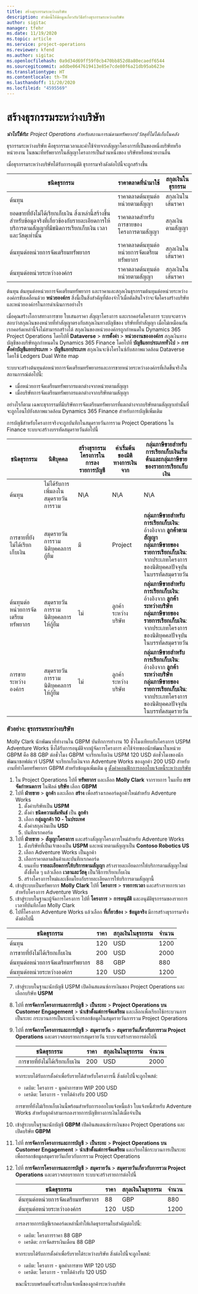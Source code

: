 ```yaml
---
title: สร้างธุรกรรมระหว่างบริษัท
description: หัวข้อนี้ให้ข้อมูลเกี่ยวกับวิธีสร้างธุรกรรมระหว่างบริษัท
author: sigitac
manager: tfehr
ms.date: 11/19/2020
ms.topic: article
ms.service: project-operations
ms.reviewer: kfend
ms.author: sigitac
ms.openlocfilehash: 0a9d34d69ff59f0cb470bb852d8a80ecaedf6544
ms.sourcegitcommit: addbe0647619413e85e7cde80f6a21db95ab623e
ms.translationtype: HT
ms.contentlocale: th-TH
ms.lasthandoff: 11/20/2020
ms.locfileid: "4595569"
---
```

# <a name="create-intercompany-transactions"></a>สร้างธุรกรรมระหว่างบริษัท

_**นำไปใช้กับ:** Project Operations สำหรับสถานการณ์ตามทรัพยากร/วัสดุที่ไม่ได้เก็บในคลัง_

ธุรกรรมระหว่างบริษัท คือธุรกรรมเวลาและค่าใช้จ่ายจากสัญญาโครงการที่เป็นของหนึ่งบริษัทหรือหน่วยงาน ในขณะที่ทรัพยากรในสัญญาโครงการเป็นส่วนหนึ่งของ บริษัทหรือหน่วยงานอื่น

เมื่อธุรกรรมระหว่างบริษัทได้รับการอนุมัติ ธุรกรรมจริงดังต่อไปนี้จะถูกสร้างขึ้น

| **ชนิดธุรกรรม** | **ราคาตลาดที่นำมาใช้** | **สกุลเงินในธุรกรรม** |
| --- | --- | --- |
| ต้นทุน | ราคาตลาดต้นทุนต่อหน่วยตามสัญญา | สกุลเงินในเส้นราคา |
| ยอดขายที่ยังไม่ได้เรียกเก็บเงิน สิ่งเหล่านี้สร้างขึ้นสำหรับข้อมูลจริงที่เกี่ยวข้องกับรายละเอียดการให้บริการตามสัญญาที่มีชนิดการเรียกเก็บเงิน เวลา และวัสดุเท่านั้น | ราคาตลาดสำหรับการขายของโครงการตามสัญญา | สกุลเงินตามสัญญา |
| ต้นทุนต่อหน่วยการจัดเตรียมทรัพยากร | ราคาตลาดต้นทุนต่อหน่วยการจัดเตรียมทรัพยากร | สกุลเงินในเส้นราคา |
| ต้นทุนต่อหน่วยระหว่างองค์กร | ราคาตลาดต้นทุนต่อหน่วยตามสัญญา | สกุลเงินในเส้นราคา |

ต้นทุน ต้นทุนต่อหน่วยการจัดเตรียมทรัพยากร และราคาและสกุลเงินธุรกรรมต้นทุนต่อหน่วยระหว่างองค์กรขับเคลื่อนด้วย **หน่วยองค์กร** สิ่งนี้เป็นสิ่งสำคัญที่ต้องจำไว้เมื่อตัดสินใจว่าจะจัดโครงสร้างบริษัทและหน่วยองค์กรในการดำเนินการอย่างไร

เมื่อคุณสร้างโอกาสทางการขาย ใบเสนอราคา สัญญาโครงการ และเรกคอร์ดโครงการ ระบบจะตรวจสอบว่าสกุลเงินของหน่วยที่ทำสัญญาตรงกับสกุลเงินทางบัญชีของ บริษัทที่ทำสัญญา เมื่อไม่เหมือนกัน เรกคอร์ดเหล่านี้จึงไม่สามารถสร้างได้ สกุลเงินของหน่วยองค์กรถูกกำหนดใน Dynamics 365 Project Operations โดยไปที่ **Dataverse** > **การตั้งค่า** > **หน่วยงานขององค์กร** สกุลเงินทางบัญชีของบริษัทถูกกำหนดใน Dynamics 365 Finance โดยไปที่ **บัญชีแยกประเภททั่วไป** > **การตั้งค่าบัญชีแยกประเภท** > **บัญชีแยกประเภท** สกุลเงินจะซิงโครไนซ์กับสภาพแวดล้อม Dataverse โดยใช้ Ledgers Dual Write map

ระบบจะสร้างต้นทุนต่อหน่วยการจัดเตรียมทรัพยากรและการขายหน่วยระหว่างองค์กรที่เกิดขึ้นจริงในสถานการณ์ต่อไปนี้:

  - เมื่อหน่วยการจัดเตรียมทรัพยากรแตกต่างจากหน่วยตามสัญญา
  - เมื่อบริษัทการจัดเตรียมทรัพยากรแตกต่างจากบริษัทตามสัญญา

อย่างไรก็ตาม เฉพาะธุรกรรมที่มีบริษัทการจัดเตรียมทรัพยากรที่แตกต่างจากบริษัทตามสัญญาเท่านั้นที่จะถูกโอนไปยังสภาพแวดล้อม Dynamics 365 Finance สำหรับการบัญชีเพิ่มเติม

การบัญชีสำหรับโครงการจริงจะถูกบันทึกในสมุดรายวันการรวม Project Operations ใน Finance ระบบจะสร้างบรรทัดสมุดรายวันต่อไปนี้

| **ชนิดธุรกรรม** | **นิติบุคคล** | **สร้างธุรกรรมโครงการในการลงรายการบัญชี** | **ค่าเริ่มต้นของมิติทางการเงินจาก** | **กลุ่มภาษีขายสำหรับการเรียกเก็บเงินเริ่มต้นและกลุ่มภาษีขายของรายการเรียกเก็บเงิน** |
| --- | --- | --- | --- | --- |
| ต้นทุน | ไม่ได้รับการเพิ่มลงในสมุดรายวันการรวม | N\A | N\A | N\A |
| การขายที่ยังไม่ได้เรียกเก็บเงิน | สมุดรายวันการรวมนิติบุคคลการกู้ยืม | มี | Project | **กลุ่มภาษีขายสำหรับการเรียกเก็บเงิน**: อ้างอิงจาก **ลูกค้าตามสัญญา** <br/> **กลุ่มภาษีขายของรายการเรียกเก็บเงิน**: จากประเภทโครงการของนิติบุคคลปัจจุบันในบรรทัดสมุดรายวัน |
| ต้นทุนต่อหน่วยการจัดเตรียมทรัพยากร | สมุดรายวันการรวมนิติบุคคลการให้กู้ยืม | ไม่ | ลูกค้าระหว่างบริษัท | **กลุ่มภาษีขายสำหรับการเรียกเก็บเงิน**: อ้างอิงจาก **ลูกค้าระหว่างบริษัท** <br/> **กลุ่มภาษีขายของรายการเรียกเก็บเงิน**: จากประเภทโครงการของนิติบุคคลปัจจุบันในบรรทัดสมุดรายวัน |
| การขายระหว่างองค์กร | สมุดรายวันการรวมนิติบุคคลการให้กู้ยืม | ไม่ | ลูกค้าระหว่างบริษัท | **กลุ่มภาษีขายสำหรับการเรียกเก็บเงิน**: อ้างอิงจาก **ลูกค้าระหว่างบริษัท** <br/> **กลุ่มภาษีขายของรายการเรียกเก็บเงิน**: จากประเภทโครงการของนิติบุคคลปัจจุบันในบรรทัดสมุดรายวัน |

### <a name="example-intercompany-transactions"></a>ตัวอย่าง: ธุรกรรมระหว่างบริษัท

Molly Clark นักพัฒนาที่ทำงานใน GBPM บันทึกการทำงาน 10 ชั่วโมงเทียบกับโครงการ USPM Adventure Works ซึ่งได้รับการอนุมัติจากผู้จัดการโครงการ ค่าใช้จ่ายของนักพัฒนาในหน่วย GBPM คือ 88 GBP ต่อชั่วโมง GBPM จะเรียกเก็บเงิน USPM 120 USD ต่อชั่วโมงของนักพัฒนาซอฟต์แวร์ USPM จะเรียกเก็บเงินจาก Adventure Works ของลูกค้า 200 USD สำหรับงานที่ทำโดยทรัพยากร GBPM สำหรับข้อมูลเพิ่มเติม ดู [ตั้งค่าคอนฟิกการออกใบแจ้งหนี้ระหว่างบริษัท](configure-intercompany-invoicing.md)

1. ใน Project Operations ไปที่ **ทรัพยากร** และเลือก **Molly Clark** จากรายการ ในแท็บ **การจัดกำหนดการ** ในฟิลด์ **บริษัท** เลือก **GBPM**
2. ไปที่ **ฝ่ายขาย** > **ลูกค้า** และเลือก **สร้าง** เพื่อสร้างเรกคอร์ดลูกค้าใหม่สำหรับ Adventure Works
    1. ตั้งค่าบริษัทเป็น **USPM**
    2. ตั้งค่า **ชนิดความสัมพันธ์** เป็น **ลูกค้า**
    3. เลือก **กลุ่มลูกค้า 10 - ในประเทศ**
    4. ตั้งค่าสกุลเงินเป็น **USD**
    5. บันทึกเรกคอร์ด
3. ไปที่ **ฝ่ายขาย** > **สัญญาโครงการ** และสร้างสัญญาโครงการใหม่สำหรับ Adventure Works
    1. ตั้งบริษัทที่เป็นเจ้าของเป็น **USPM** และหน่วยตามสัญญาเป็น **Contoso Robotics US**
    2. เลือก Adventure Works เป็นลูกค้า
    3. เลือกราคาตลาดสินค้าและบันทึกเรกคอร์ด
    4. บนแท็บ **รายละเอียดการให้บริการตามสัญญา** สร้างรายละเอียดการให้บริการตามสัญญาใหม่ ตั้งชื่อใด ๆ แล้วเลือก **เวลาและวัสดุ** เป็นวิธีการเรียกเก็บเงิน
    5. สร้างโครงการใหม่และเชื่อมโยงกับรายละเอียดการให้บริการตามสัญญานี้
4. เข้าสู่ระบบเป็นทรัพยากร **Molly Clark** ไปที่ **โครงการ** > **รายการเวลา** และสร้างรายการเวลาสำหรับโครงการ Adventure Works
5. เข้าสู่ระบบในฐานะผู้จัดการโครงการ ไปที่ **โครงการ** > **การอนุมัติ** และอนุมัติธุรกรรมของรายการเวลาที่บันทึกโดย Molly Clark
6. ไปที่โครงการ Adventure Works แล้วเลือก **ที่เกี่ยวข้อง** > **ข้อมูลจริง** มีการสร้างธุรกรรมจริงดังต่อไปนี้

| **ชนิดธุรกรรม** | **ราคา** | **สกุลเงินในธุรกรรม** | **จำนวน** |
| --- | --- | --- | --- |
| ต้นทุน | 120 | USD | 1200 |
| การขายที่ยังไม่ได้เรียกเก็บเงิน | 200 | USD | 2000 |
| ต้นทุนต่อหน่วยการจัดเตรียมทรัพยากร | 88 | GBP | 880 |
| ต้นทุนต่อหน่วยระหว่างองค์กร | 120 | USD | 1200 |

7. เข้าสู่ระบบในฐานะนักบัญชี USPM เปิดอินสแตนซ์การเงินของ Project Operations และเลือกบริษัท **USPM** 
8. ไปที่ **การจัดการโครงการและการบัญชี** > **เป็นระยะ** > **Project Operations บน Customer Engagement** > **นำเข้าตั้งแต่การจัดเตรียม** และเลือกเพื่อเรียกใช้กระบวนการเป็นระยะ กระบวนการเป็นระยะนี้จะกรอกข้อมูลในสมุดรายวันการรวม Project Operations
9. ไปที่ **การจัดการโครงการและการบัญชี** > **สมุดรายวัน** > **สมุดรายวันเกี่ยวกับการรวม Project Operations** และตรวจสอบรายการสมุดรายวัน ระบบจะสร้างรายการต่อไปนี้

    | **ชนิดธุรกรรม** | **ราคา** | **สกุลเงินในธุรกรรม** | **จำนวน** |
    | --- | --- | --- | --- |
    | การขายที่ยังไม่ได้เรียกเก็บเงิน | 200 | USD | 2000 |

    หากระบบได้รับการตั้งค่าเพื่อรับรายได้สำหรับโครงการนี้ สิ่งต่อไปนี้จะถูกโพสต์:

    - เดบิต: โครงการ - มูลค่าการขาย WIP 200 USD
    - เครดิต: โครงการ - รายได้ค้างรับ 200 USD

    การขายที่ยังไม่เรียกเก็บเงินนี้พร้อมสำหรับการออกใบแจ้งหนี้แล้ว ใบแจ้งหนี้สำหรับ Adventure Works สำหรับลูกค้าสามารถลงรายการบัญชีทางการเงินได้เมื่อจำเป็น

10. เข้าสู่ระบบในฐานะนักบัญชี **GBPM** เปิดอินสแตนซ์การเงินของ Project Operations และเปิดบริษัท **GBPM** 
11. ไปที่ **การจัดการโครงการและการบัญชี** > **เป็นระยะ** > **Project Operations บน Customer Engagement** > **นำเข้าตั้งแต่การจัดเตรียม** และเรียกใช้กระบวนการเป็นระยะเพื่อกรอกข้อมูลสมุดรายวันเกี่ยวกับการรวม Project Operations
12. ไปที่ **การจัดการโครงการและการบัญชี** > **สมุดรายวัน** > **สมุดรายวันเกี่ยวกับการรวม Project Operations** และตรวจสอบรายการ ระบบจะสร้างรายการต่อไปนี้

    | **ชนิดธุรกรรม** | **ราคา** | **สกุลเงินในธุรกรรม** | **จำนวน** |
    | --- | --- | --- | --- |
    | ต้นทุนต่อหน่วยการจัดเตรียมทรัพยากร | 88 | GBP | 880 |
    | ต้นทุนต่อหน่วยระหว่างองค์กร | 120 | USD | 1200 |

    การลงรายการบัญชีเรกคอร์ดเหล่านี้ทำให้เกิดธุรกรรมใบสำคัญต่อไปนี้:

    - เดบิต: โครงการราคา 88 GBP
    - เครดิต: การจัดสรรเงินเดือน 88 GBP

    หากระบบได้รับการตั้งค่าเพื่อรับรายได้ระหว่างบริษัท สิ่งต่อไปนี้จะถูกโพสต์:

    - เดบิต: โครงการ - มูลค่าการขาย WIP 120 USD
    - เครดิต: โครงการ - รายได้ค้างรับ 120 USD

    ขณะนี้ระบบพร้อมที่จะสร้างใบแจ้งหนี้ของลูกค้าระหว่างบริษัท
